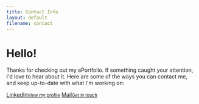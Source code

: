 ```yaml
---
title: Contact Info
layout: default
filename: contact
--- 
```


<h1>Hello!</h1>

<p>
  Thanks for checking out my ePortfolio. If something caught your attention, I'd love to hear about it. Here are some of the ways you can contact me, and keep up-to-date with what I'm working on:
</p>

<div style="display:inline-block">
  <a href="https://www.linkedin.com/in/stefan-dominicus-7144a136" target="_blank">LinkedIn<small>View my profile</small></a>
  <a href="mailto:stefandominicus@gmail.com?subject=ePortfolio%20query:%20">Mail<small>Get in touch</small></a>
</div>
